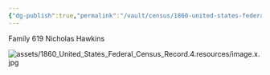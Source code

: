 ```yaml
---
{"dg-publish":true,"permalink":"/vault/census/1860-united-states-federal-census-record-4/","tags":["Mary-Ann-Hawkins","Isaac-Ward-Wiseman","Nicholas-Hawkins","Rebecca-Wiseman"]}
---
```


Family 619
Nicholas Hawkins

![assets/1860_United_States_Federal_Census_Record.4.resources/image.x.jpg](/img/user/assets/1860_United_States_Federal_Census_Record.4.resources/image.x.jpg)
